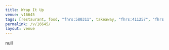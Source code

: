 ```yaml
---
title: Wrap It Up
venue: v16645
tags: [restaurant, food, "fhrs:580311", takeaway, "fhrs:411257", "fhrs:591031", "fhrs:591034", "fhrs:854231", "fhrs:902474", "fhrs:294919"]
permalink: /v/16645/
layout: venue
---
```

null